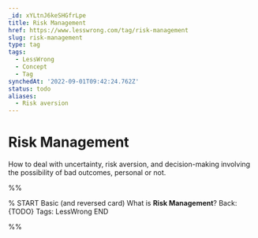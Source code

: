 ```yaml
---
_id: xYLtnJ6keSHGfrLpe
title: Risk Management
href: https://www.lesswrong.com/tag/risk-management
slug: risk-management
type: tag
tags:
  - LessWrong
  - Concept
  - Tag
synchedAt: '2022-09-01T09:42:24.762Z'
status: todo
aliases:
  - Risk aversion
---
```


# Risk Management

How to deal with uncertainty, risk aversion, and decision-making involving the possibility of bad outcomes, personal or not.


%%

% START
Basic (and reversed card)
What is **Risk Management**?
Back: {TODO}
Tags: LessWrong
END

%%
	
